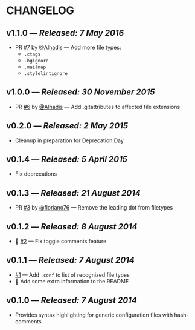# CHANGELOG

## **v1.1.0** &mdash; *Released: 7 May 2016*

* PR [#7](https://github.com/lee-dohm/language-generic-config/pull/7) by [@Alhadis](https://github.com/Alhadis) &mdash; Add more file types:
    * `.ctags`
    * `.hgignore`
    * `.mailmap`
    * `.stylelintignore`

## **v1.0.0** &mdash; *Released: 30 November 2015*

* PR [#6](https://github.com/lee-dohm/language-generic-config/pull/6) by [@Alhadis](https://github.com/Alhadis) &mdash; Add .gitattributes to affected file extensions

## **v0.2.0** &mdash; *Released: 2 May 2015*

* Cleanup in preparation for Deprecation Day

## **v0.1.4** &mdash; *Released: 5 April 2015*

* Fix deprecations

## **v0.1.3** &mdash; *Released: 21 August 2014*

* PR [#3](https://github.com/lee-dohm/language-generic-config/pull/3) by [@floriano76](https://github.com/floriano76) &mdash; Remove the leading dot from filetypes

## **v0.1.2** &mdash; *Released: 8 August 2014*

* :bug: [#2](https://github.com/lee-dohm/language-generic-config/issues/2) &mdash; Fix toggle comments feature

## **v0.1.1** &mdash; *Released: 7 August 2014*

* [#1](https://github.com/lee-dohm/language-generic-config/issues/1) &mdash; Add `.conf` to list of recognized file types
* :memo: Add some extra information to the README

## **v0.1.0** &mdash; *Released: 7 August 2014*

* Provides syntax highlighting for generic configuration files with hash-comments

